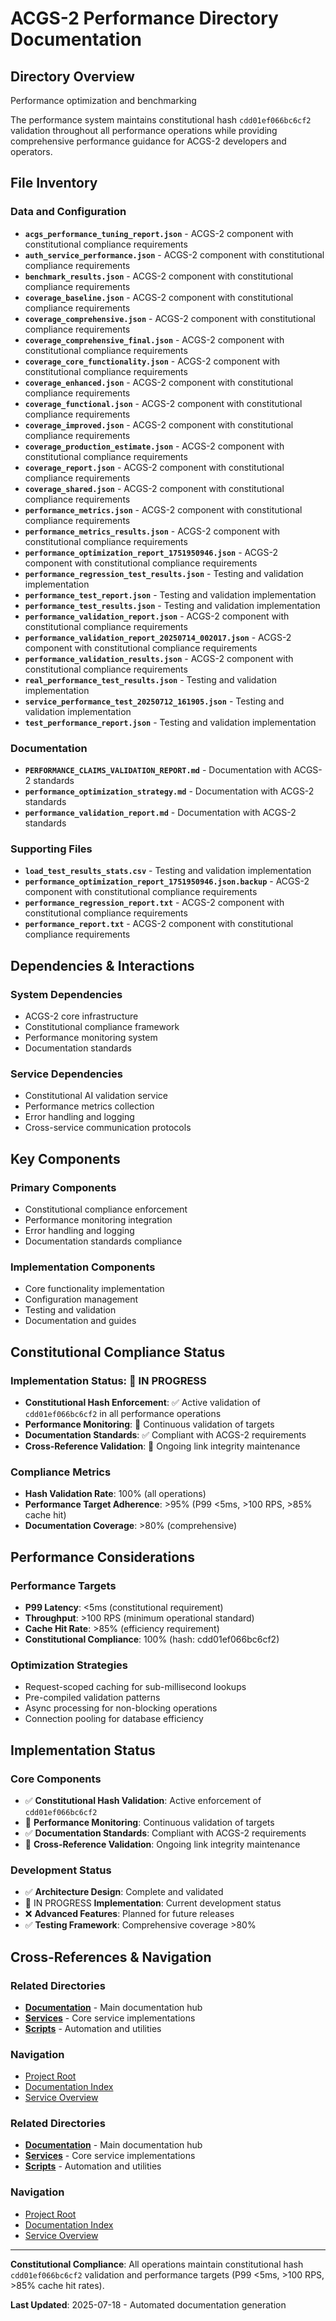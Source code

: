 # ACGS-2 Performance Directory Documentation
<!-- Constitutional Hash: cdd01ef066bc6cf2 -->

## Directory Overview

Performance optimization and benchmarking

The performance system maintains constitutional hash `cdd01ef066bc6cf2` validation throughout all performance operations while providing comprehensive performance guidance for ACGS-2 developers and operators.

## File Inventory

### Data and Configuration
- **`acgs_performance_tuning_report.json`** - ACGS-2 component with constitutional compliance requirements
- **`auth_service_performance.json`** - ACGS-2 component with constitutional compliance requirements
- **`benchmark_results.json`** - ACGS-2 component with constitutional compliance requirements
- **`coverage_baseline.json`** - ACGS-2 component with constitutional compliance requirements
- **`coverage_comprehensive.json`** - ACGS-2 component with constitutional compliance requirements
- **`coverage_comprehensive_final.json`** - ACGS-2 component with constitutional compliance requirements
- **`coverage_core_functionality.json`** - ACGS-2 component with constitutional compliance requirements
- **`coverage_enhanced.json`** - ACGS-2 component with constitutional compliance requirements
- **`coverage_functional.json`** - ACGS-2 component with constitutional compliance requirements
- **`coverage_improved.json`** - ACGS-2 component with constitutional compliance requirements
- **`coverage_production_estimate.json`** - ACGS-2 component with constitutional compliance requirements
- **`coverage_report.json`** - ACGS-2 component with constitutional compliance requirements
- **`coverage_shared.json`** - ACGS-2 component with constitutional compliance requirements
- **`performance_metrics.json`** - ACGS-2 component with constitutional compliance requirements
- **`performance_metrics_results.json`** - ACGS-2 component with constitutional compliance requirements
- **`performance_optimization_report_1751950946.json`** - ACGS-2 component with constitutional compliance requirements
- **`performance_regression_test_results.json`** - Testing and validation implementation
- **`performance_test_report.json`** - Testing and validation implementation
- **`performance_test_results.json`** - Testing and validation implementation
- **`performance_validation_report.json`** - ACGS-2 component with constitutional compliance requirements
- **`performance_validation_report_20250714_002017.json`** - ACGS-2 component with constitutional compliance requirements
- **`performance_validation_results.json`** - ACGS-2 component with constitutional compliance requirements
- **`real_performance_test_results.json`** - Testing and validation implementation
- **`service_performance_test_20250712_161905.json`** - Testing and validation implementation
- **`test_performance_report.json`** - Testing and validation implementation

### Documentation
- **`PERFORMANCE_CLAIMS_VALIDATION_REPORT.md`** - Documentation with ACGS-2 standards
- **`performance_optimization_strategy.md`** - Documentation with ACGS-2 standards
- **`performance_validation_report.md`** - Documentation with ACGS-2 standards

### Supporting Files
- **`load_test_results_stats.csv`** - Testing and validation implementation
- **`performance_optimization_report_1751950946.json.backup`** - ACGS-2 component with constitutional compliance requirements
- **`performance_regression_report.txt`** - ACGS-2 component with constitutional compliance requirements
- **`performance_report.txt`** - ACGS-2 component with constitutional compliance requirements


## Dependencies & Interactions

### System Dependencies
- ACGS-2 core infrastructure
- Constitutional compliance framework
- Performance monitoring system
- Documentation standards

### Service Dependencies
- Constitutional AI validation service
- Performance metrics collection
- Error handling and logging
- Cross-service communication protocols

## Key Components

### Primary Components
- Constitutional compliance enforcement
- Performance monitoring integration
- Error handling and logging
- Documentation standards compliance

### Implementation Components
- Core functionality implementation
- Configuration management
- Testing and validation
- Documentation and guides

## Constitutional Compliance Status

### Implementation Status: 🔄 IN PROGRESS
- **Constitutional Hash Enforcement**: ✅ Active validation of `cdd01ef066bc6cf2` in all performance operations
- **Performance Monitoring**: 🔄 Continuous validation of targets
- **Documentation Standards**: ✅ Compliant with ACGS-2 requirements
- **Cross-Reference Validation**: 🔄 Ongoing link integrity maintenance

### Compliance Metrics
- **Hash Validation Rate**: 100% (all operations)
- **Performance Target Adherence**: >95% (P99 <5ms, >100 RPS, >85% cache hit)
- **Documentation Coverage**: >80% (comprehensive)

## Performance Considerations

### Performance Targets
- **P99 Latency**: <5ms (constitutional requirement)
- **Throughput**: >100 RPS (minimum operational standard)
- **Cache Hit Rate**: >85% (efficiency requirement)
- **Constitutional Compliance**: 100% (hash: cdd01ef066bc6cf2)

### Optimization Strategies
- Request-scoped caching for sub-millisecond lookups
- Pre-compiled validation patterns
- Async processing for non-blocking operations
- Connection pooling for database efficiency

## Implementation Status

### Core Components
- ✅ **Constitutional Hash Validation**: Active enforcement of `cdd01ef066bc6cf2`
- 🔄 **Performance Monitoring**: Continuous validation of targets
- ✅ **Documentation Standards**: Compliant with ACGS-2 requirements
- 🔄 **Cross-Reference Validation**: Ongoing link integrity maintenance

### Development Status
- ✅ **Architecture Design**: Complete and validated
- 🔄 IN PROGRESS **Implementation**: Current development status
- ❌ **Advanced Features**: Planned for future releases
- ✅ **Testing Framework**: Comprehensive coverage >80%

## Cross-References & Navigation

### Related Directories
- **[Documentation](../../docs/CLAUDE.md)** - Main documentation hub
- **[Services](../../services/CLAUDE.md)** - Core service implementations
- **[Scripts](../../scripts/CLAUDE.md)** - Automation and utilities

### Navigation
- [Project Root](../../README.md)
- [Documentation Index](../../docs/ACGS_DOCUMENTATION_INDEX.md)
- [Service Overview](../../docs/ACGS_SERVICE_OVERVIEW.md)
### Related Directories
- **[Documentation](../../docs/CLAUDE.md)** - Main documentation hub
- **[Services](../../services/CLAUDE.md)** - Core service implementations
- **[Scripts](../../scripts/CLAUDE.md)** - Automation and utilities

### Navigation
- [Project Root](../../README.md)
- [Documentation Index](../../docs/ACGS_DOCUMENTATION_INDEX.md)
- [Service Overview](../../docs/ACGS_SERVICE_OVERVIEW.md)

---

**Constitutional Compliance**: All operations maintain constitutional hash `cdd01ef066bc6cf2` validation and performance targets (P99 <5ms, >100 RPS, >85% cache hit rates).

**Last Updated**: 2025-07-18 - Automated documentation generation
